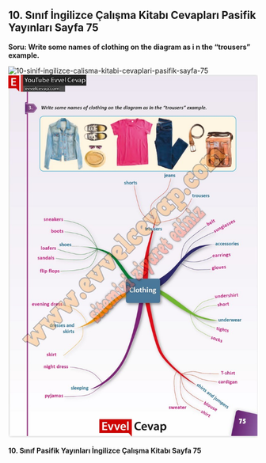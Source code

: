 ## 10. Sınıf İngilizce Çalışma Kitabı Cevapları Pasifik Yayınları Sayfa 75

**Soru: Write some names of clothing on the diagram as i n the “trousers” example.**

![10-sinif-ingilizce-calisma-kitabi-cevaplari-pasifik-sayfa-75]()![10-sinif-ingilizce-calisma-kitabi-cevaplari-pasifik-sayfa-75](./image1.webp)

**10. Sınıf Pasifik Yayınları İngilizce Çalışma Kitabı Sayfa 75**